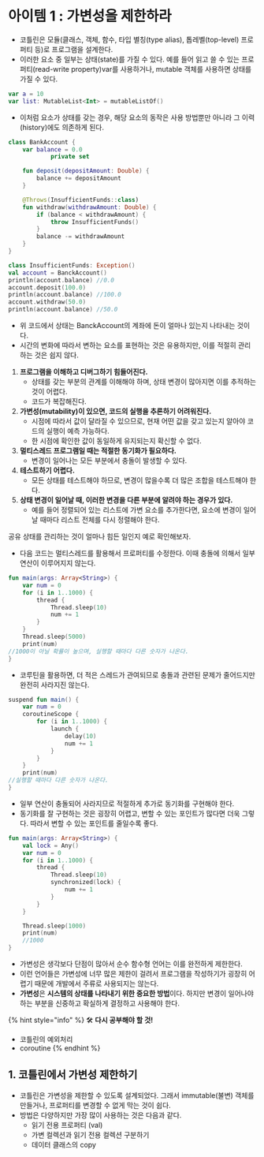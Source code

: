 # 아이템 1 : 가변성을 제한하라

* 코틀린은 모듈(클래스, 객체, 함수, 타입 별칭(type alias), 톱레벨(top-level) 프로퍼티 등)로 프로그램을 설계한다.
* 이러한 요소 중 일부는 상태(state)를 가질 수 있다. 예를 들어 읽고 쓸 수 있는 프로퍼티(read-write property)var를 사용하거나, mutable 객체를 사용하면 상태를 가질 수 있다.

```kotlin
var a = 10
var list: MutableList<Int> = mutableListOf()
```

* 이처럼 요소가 상태를 갖는 경우, 해당 요소의 동작은 사용 방법뿐만 아니라 그 이력(history)에도 의존하게 된다.

```kotlin
class BankAccount {
	var balance = 0.0
			private set

	fun deposit(depositAmount: Double) {
		balance += depositAmount
	}

	@Throws(InsufficientFunds::class)
	fun withdraw(withdrawAmount: Double) {
		if (balance < withdrawAmount) {
			throw InsufficientFunds()
		}
		balance -= withdrawAmount
	}
}

class InsufficientFunds: Exception()
val account = BanckAccount()
println(account.balance) //0.0
account.deposit(100.0)
println(account.balance) //100.0
account.withdraw(50.0)
println(account.balance) //50.0
```

* 위 코드에서 상태는 BanckAccount의 계좌에 돈이 얼마나 있는지 나타내는 것이다.
* 시간의 변화에 따라서 변하는 요소를 표현하는 것은 유용하지만, 이를 적절히 관리하는 것은 쉽지 않다.

1. **프로그램을 이해하고 디버그하기 힘들어진다.**
   * 상태를 갖는 부분의 관계를 이해해야 하며, 상태 변경이 많아지면 이를 추적하는 것이 어렵다.
   * 코드가 복잡해진다.
2. **가변성(mutability)이 있으면, 코드의 실행을 추론하기 어려워진다.**
   * 시점에 따라서 값이 달라질 수 있으므로, 현재 어떤 값을 갖고 있는지 알아야 코드의 실행이 예측 가능하다.
   * 한 시점에 확인한 값이 동일하게 유지되는지 확신할 수 없다.
3. **멀티스레드 프로그램일 때는 적절한 동기화가 필요하다.**
   * 변경이 일어나는 모든 부분에서 충돌이 발생할 수 있다.
4. **테스트하기 어렵다.**
   * 모든 상태를 테스트해야 하므로, 변경이 많을수록 더 많은 조합을 테스트해야 한다.
5. **상태 변경이 일어날 때, 이러한 변경을 다른 부분에 알려야 하는 경우가 있다.**
   * 예를 들어 정렬되어 있는 리스트에 가변 요소를 추가한다면, 요소에 변경이 일어날 때마다 리스트 전체를 다시 정렬해야 한다.

공유 상태를 관리하는 것이 얼마나 힘든 일인지 예로 확인해보자.

* 다음 코드는 멀티스레드를 활용해서 프로퍼티를 수정한다. 이때 충돌에 의해서 일부 연산이 이루어지지 않는다.

```kotlin
fun main(args: Array<String>) {
    var num = 0
    for (i in 1..1000) {
        thread {
            Thread.sleep(10)
            num += 1
        }
    }
    Thread.sleep(5000)
    print(num)
//1000이 아닐 확률이 높으며, 실행할 때마다 다른 숫자가 나온다.
}
```

* 코루틴을 활용하면, 더 적은 스레드가 관여되므로 충돌과 관련된 문제가 줄어드지만 완전히 사라지진 않는다.

```kotlin
suspend fun main() {
    var num = 0
    coroutineScope {
        for (i in 1..1000) {
            launch {
                delay(10)
                num += 1
            }
        }
    }
    print(num)
//실행할 때마다 다른 숫자가 나온다.
}
```

* 일부 연산이 충돌되어 사라지므로 적절하게 추가로 동기화를 구현해야 한다.
* 동기화를 잘 구현하는 것은 굉장히 어렵고, 변할 수 있는 포인트가 많다면 더욱 그렇다. 따라서 변할 수 있는 포인트를 줄일수록 좋다.

```kotlin
fun main(args: Array<String>) {
    val lock = Any()
    var num = 0
    for (i in 1..1000) {
        thread {
            Thread.sleep(10)
            synchronized(lock) {
                num += 1
            }
        }
    }

    Thread.sleep(1000)
    print(num)
    //1000
}
```

* 가변성은 생각보다 단점이 많아서 순수 함수형 언어는 이를 완전하게 제한한다.
* 이런 언어들은 가변성에 너무 많은 제한이 걸려서 프로그램을 작성하기가 굉장히 어렵기 때문에 개발에서 주류로 사용되지는 않는다.
* **가변성**은 **시스템의 상태를 나타내기 위한 중요한 방법**이다. 하지만 변경이 일어나야 하는 부분을 신중하고 확실하게 결정하고 사용해야 한다.

{% hint style="info" %}
🛠  **다시 공부해야 할 것!**

* 코틀린의 예외처리
* coroutine
{% endhint %}

## 1. 코틀린에서 가변성 제한하기

* 코틀린은 가변성을 제한할 수 있도록 설계되었다. 그래서 immutable(불변) 객체를 만들거나, 프로퍼티를 변경할 수 없게 막는 것이 쉽다.
* 방법은 다양하지만 가장 많이 사용하는 것은 다음과 같다.
  * 읽기 전용 프로퍼티 (val)
  * 가변 컬렉션과 읽기 전용 컬렉션 구분하기
  * 데이터 클래스의 copy
